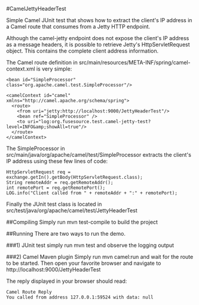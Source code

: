 
#CamelJettyHeaderTest

Simple Camel JUnit test that shows how to extract the client's IP address
in a Camel route that consumes from a Jetty HTTP endpoint.

Although the camel-jetty endpoint does not expose the client's IP address 
as a message headers, it is possible to retrieve Jetty's HttpServletRequest
object. This contains the complete client address information.

The Camel route definition in src/main/resources/META-INF/spring/camel-context.xml
is very simple:

    <bean id="SimpleProcessor" class="org.apache.camel.test.SimpleProcessor"/>

    <camelContext id="camel" xmlns="http://camel.apache.org/schema/spring">
      <route>
        <from uri="jetty:http://localhost:9000/JettyHeaderTest"/>
        <bean ref="SimpleProcessor" />
        <to uri="log:org.fusesource.test.camel-jetty-test?level=INFO&amp;showAll=true"/>
      </route>
    </camelContext>

The SimpleProcessor in src/main/java/org/apache/camel/test/SimpleProcessor 
extracts the client's IP address using these few lines of code:

    HttpServletRequest req = exchange.getIn().getBody(HttpServletRequest.class);
    String remoteAddr = req.getRemoteAddr();
    int remotePort = req.getRemotePort();
    LOG.info("Client called from " + remoteAddr + ":" + remotePort);

Finally the JUnit test class is located in 
  src/test/java/org/apache/camel/test/JettyHeaderTest


##Compiling
Simply run mvn test-compile to build the project


##Running
There are two ways to run the demo.

###1) JUnit test
simply run mvn test and observe the logging output


###2) Camel Maven plugin
Simply run mvn camel:run and wait for the route to be started.
Then open your favorite browser and navigate to
  http://localhost:9000/JettyHeaderTest

  The reply displayed in your browser should read:

    Camel Route Reply
    You called from address 127.0.0.1:59524 with data: null
